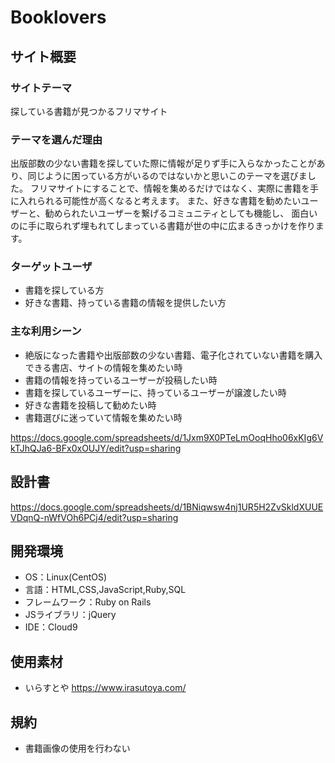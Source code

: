 # Booklovers

## サイト概要
### サイトテーマ
探している書籍が見つかるフリマサイト

### テーマを選んだ理由
出版部数の少ない書籍を探していた際に情報が足りず手に入らなかったことがあり、同じように困っている方がいるのではないかと思いこのテーマを選びました。
フリマサイトにすることで、情報を集めるだけではなく、実際に書籍を手に入れられる可能性が高くなると考えます。
また、好きな書籍を勧めたいユーザーと、勧められたいユーザーを繋げるコミュニティとしても機能し、
面白いのに手に取られず埋もれてしまっている書籍が世の中に広まるきっかけを作ります。


### ターゲットユーザ
- 書籍を探している方
- 好きな書籍、持っている書籍の情報を提供したい方

### 主な利用シーン
- 絶版になった書籍や出版部数の少ない書籍、電子化されていない書籍を購入できる書店、サイトの情報を集めたい時
- 書籍の情報を持っているユーザーが投稿したい時
- 書籍を探しているユーザーに、持っているユーザーが譲渡したい時
- 好きな書籍を投稿して勧めたい時
- 書籍選びに迷っていて情報を集めたい時

https://docs.google.com/spreadsheets/d/1Jxm9X0PTeLmOoqHho06xKIg6VkTJhQJa6-BFx0xOUJY/edit?usp=sharing

## 設計書
https://docs.google.com/spreadsheets/d/1BNiqwsw4nj1UR5H2ZvSkldXUUEVDqnQ-nWfVOh6PCj4/edit?usp=sharing

## 開発環境
- OS：Linux(CentOS)
- 言語：HTML,CSS,JavaScript,Ruby,SQL
- フレームワーク：Ruby on Rails
- JSライブラリ：jQuery
- IDE：Cloud9

## 使用素材
- いらすとや
  https://www.irasutoya.com/

## 規約
- 書籍画像の使用を行わない
